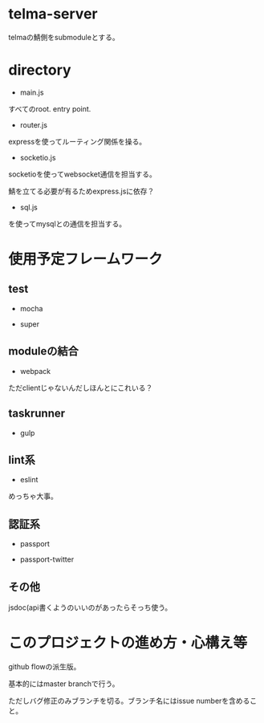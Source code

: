 # telma-server

telmaの鯖側をsubmoduleとする。

# directory

* main.js

すべてのroot. entry point.

* router.js

expressを使ってルーティング関係を操る。

* socketio.js

socketioを使ってwebsocket通信を担当する。

鯖を立てる必要が有るためexpress.jsに依存？

* sql.js

を使ってmysqlとの通信を担当する。 

# 使用予定フレームワーク

## test

* mocha

* super

## moduleの結合

* webpack

ただclientじゃないんだしほんとにこれいる？

## taskrunner

* gulp

## lint系

* eslint

めっちゃ大事。

## 認証系

* passport

* passport-twitter

## その他

jsdoc(api書くようのいいのがあったらそっち使う。


# このプロジェクトの進め方・心構え等

github flowの派生版。

基本的にはmaster branchで行う。

ただしバグ修正のみブランチを切る。ブランチ名にはissue numberを含めること。


